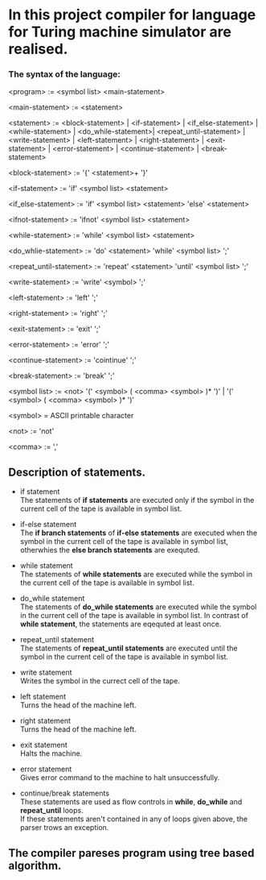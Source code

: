 # In this project compiler for language for Turing machine simulator are realised.

### The syntax of the language:

\<program\> := \<symbol list\> \<main-statement\>

\<main-statement\> := \<statement\>

\<statement\> :=  \<block-statement\> | \<if-statement\> | \<if_else-statement\> | \<while-statement\> | \<do_while-statement\>| \<repeat_until-statement\> | \<write-statement\> | \<left-statement\> | \<right-statement\> | \<exit-statement\> | \<error-statement\> | \<continue-statement\> | \<break-statement\>
              
\<block-statement\> := '{' \<statement\>+ '}'
  
\<if-statement\> := 'if' \<symbol list\> \<statement\>

\<if_else-statement\> := 'if' \<symbol list\> \<statement\> 'else' \<statement\>
              
\<ifnot-statement\> := 'ifnot' \<symbol list\>  \<statement\>
              
\<while-statement\> := 'while' \<symbol list\> \<statement\>

\<do_whlie-statement\> := 'do' \<statement\> 'while' \<symbol list\> ';'

\<repeat_until-statement\> := 'repeat' \<statement\> 'until' \<symbol list\> ';'
              
\<write-statement\> := 'write' \<symbol\> ';'
              
\<left-statement\> := 'left' ';'
              
\<right-statement\> := 'right' ';'
              
\<exit-statement\> := 'exit' ';'
              
\<error-statement\> := 'error' ';'
              
\<continue-statement\> := 'cointinue' ';'

\<break-statement\> := 'break' ';'
              
\<symbol list\> := \<not\> '(' \<symbol\> ( \<comma\> \<symbol\> )* ')' | '(' \<symbol\> ( \<comma\> \<symbol\> )* ')'

\<symbol\> =  ASCII printable character
  
\<not\> := 'not'  

\<comma\> := ','

## Description of statements.

* if statement <br/>
The statements of **if statements** are executed only if the symbol in the current cell of the tape is available in symbol list.

* if-else statement <br/>
The **if branch statements** of **if-else statements** are executed when the symbol in the current cell of the tape is available in symbol list, otherwhies the **else branch statements** are exequted.

* while statement <br/>
The statements of **while statements** are executed while the symbol in the current cell of the tape is available in symbol list.

* do_while statement <br/>
The statements of **do_while statements** are executed while the symbol in the current cell of the tape is available in symbol list.
In contrast of **while statement**, the statements are eqequted at least once.

* repeat_until statement <br/>
The statements of **repeat_until statements** are executed until the symbol in the current cell of the tape is available in symbol list.

* write statement <br/>
Writes the symbol in the currect cell of the tape.

* left statement <br/>
Turns the head of the machine left.

* right statement <br/>
Turns the head of the machine left.

* exit statement <br/>
Halts the machine.
              
* error statement <br/>
Gives error command to the machine to halt unsuccessfully.
                            
* continue/break statements <br/>
These statements are used as flow controls in **while**, **do_while** and **repeat_until** loops.
<br/> If these statements aren't contained in any of loops given above, the parser trows an exception.

## The compiler pareses program using tree based algorithm.
                            
              

              
              
              
              
              
              
